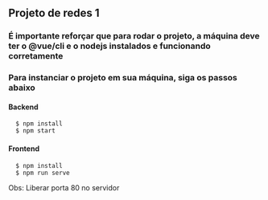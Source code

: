 ## Projeto de redes 1

### É importante reforçar que para rodar o projeto, a máquina deve ter o @vue/cli e o nodejs instalados e funcionando corretamente

### Para instanciar o projeto em sua máquina, siga os passos abaixo

#### Backend
```
  $ npm install
  $ npm start
```

#### Frontend
```
  $ npm install
  $ npm run serve
```

Obs: Liberar porta 80 no servidor